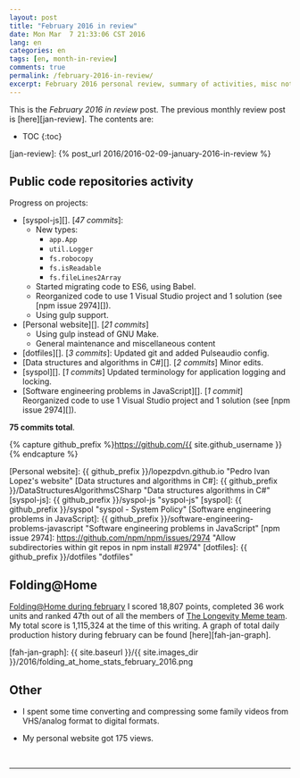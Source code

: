 ```yaml
---
layout: post
title: "February 2016 in review"
date: Mon Mar  7 21:33:06 CST 2016
lang: en
categories: en
tags: [en, month-in-review]
comments: true
permalink: /february-2016-in-review/
excerpt: February 2016 personal review, summary of activities, misc notes...
---
```


This is the *February 2016 in review* post. The previous monthly review post is
[here][jan-review].  The contents are:

* TOC
{:toc}

[jan-review]: {% post_url 2016/2016-02-09-january-2016-in-review %}

## Public code repositories activity ###################################

Progress on projects:

- [syspol-js][]. [*47 commits*]:
  - New types:
    - `app.App`
    - `util.Logger`
    - `fs.robocopy`
    - `fs.isReadable`
    - `fs.fileLines2Array`
  - Started migrating code to ES6, using Babel.
  - Reorganized code to use 1 Visual Studio project and 1 solution (see [npm
    issue 2974][]).
  - Using gulp support.
- [Personal website][]. [*21 commits*]
  - Using gulp instead of GNU Make.
  - General maintenance and miscellaneous content
- [dotfiles][]. [*3 commits*]: Updated git and added Pulseaudio config.
- [Data structures and algorithms in C#][]. [*2 commits*] Minor edits.
- [syspol][]. [*1 commits*] Updated terminology for application logging and
  locking.
- [Software engineering problems in JavaScript][]. [*1 commit*] Reorganized
  code to use 1 Visual Studio project and 1 solution (see [npm issue 2974][]).

**75 commits total**.

{% capture github_prefix %}https://github.com/{{ site.github_username }}{% endcapture %}

[Personal website]: {{ github_prefix }}/lopezpdvn.github.io "Pedro Ivan Lopez's website"
[Data structures and algorithms in C#]: {{ github_prefix }}/DataStructuresAlgorithmsCSharp "Data structures algorithms in C#"
[syspol-js]: {{ github_prefix }}/syspol-js "syspol-js"
[syspol]: {{ github_prefix }}/syspol "syspol - System Policy"
[Software engineering problems in JavaScript]: {{ github_prefix }}/software-engineering-problems-javascript "Software engineering problems in JavaScript"
[npm issue 2974]: https://github.com/npm/npm/issues/2974 "Allow subdirectories within git repos in npm install #2974"
[dotfiles]: {{ github_prefix }}/dotfiles "dotfiles"

## Folding@Home #######################################################

[Folding@Home during february][fah-stats] I scored 18,807 points, completed 36
work units and ranked 47th out of all the members of [The Longevity Meme
team][].  My total score is 1,115,324 at the time of this writing.  A graph of
total daily production history during february can be found
[here][fah-jan-graph].

[fah-stats]: http://folding.extremeoverclocking.com/user_summary.php?s=&u=648628 "dreilopz - User Summary - EXTREME Overclocking Folding @ Home Stats"
[The Longevity Meme team]: http://folding.extremeoverclocking.com/user_list.php?s=&t=32461 "The Longevity Meme Individual Users List"
[fah-jan-graph]: {{ site.baseurl }}/{{ site.images_dir }}/2016/folding_at_home_stats_february_2016.png

## Other ###############################################################

- I spent some time converting and compressing some family videos from
  VHS/analog format to digital formats.

- My personal website got 175 views.

<br/>

---
